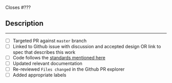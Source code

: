 Closes #???

## Description

<!--
Add a description of the changes that this PR introduces and the files that
are the most critical to review.
-->

______

<!-- Complete: -->

- [ ] Targeted PR against `master` branch
- [ ] Linked to Github issue with discussion and accepted design OR link to spec that describes this work
- [ ] Code follows the [standards mentioned here](https://github.com/onflow/cadence-lint/blob/master/CONTRIBUTING.md#styleguides)
- [ ] Updated relevant documentation 
- [ ] Re-reviewed `Files changed` in the Github PR explorer
- [ ] Added appropriate labels 
